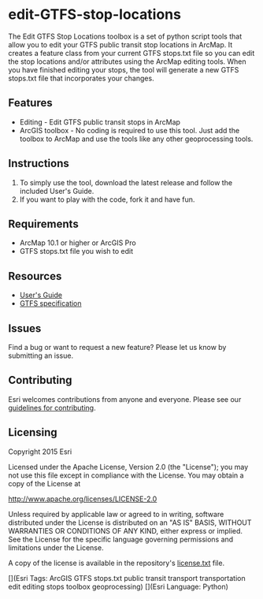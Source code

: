 # edit-GTFS-stop-locations

The Edit GTFS Stop Locations toolbox is a set of python script tools that allow you to edit your GTFS public transit stop locations in ArcMap.  It creates a feature class from your current GTFS stops.txt file so you can edit the stop locations and/or attributes using the ArcMap editing tools.  When you have finished editing your stops, the tool will generate a new GTFS stops.txt file that incorporates your changes.

## Features
* Editing - Edit GTFS public transit stops in ArcMap
* ArcGIS toolbox - No coding is required to use this tool.  Just add the toolbox to ArcMap and use the tools like any other geoprocessing tools.

## Instructions

1. To simply use the tool, download the latest release and follow the included User's Guide. 
2. If you want to play with the code, fork it and have fun.

## Requirements

* ArcMap 10.1 or higher or ArcGIS Pro
* GTFS stops.txt file you wish to edit

## Resources

* [User's Guide](https://github.com/ArcGIS/public-transit-tools/blob/master/edit-GTFS-stop-locations/UsersGuide.md)
* [GTFS specification](https://developers.google.com/transit/gtfs/reference)

## Issues

Find a bug or want to request a new feature?  Please let us know by submitting an issue.

## Contributing

Esri welcomes contributions from anyone and everyone. Please see our [guidelines for contributing](https://github.com/esri/contributing).

## Licensing
Copyright 2015 Esri

Licensed under the Apache License, Version 2.0 (the "License");
you may not use this file except in compliance with the License.
You may obtain a copy of the License at

   http://www.apache.org/licenses/LICENSE-2.0

Unless required by applicable law or agreed to in writing, software
distributed under the License is distributed on an "AS IS" BASIS,
WITHOUT WARRANTIES OR CONDITIONS OF ANY KIND, either express or implied.
See the License for the specific language governing permissions and
limitations under the License.

A copy of the license is available in the repository's [license.txt](https://github.com/mmorang/edit-GTFS-stop-locations/blob/master/License.txt) file.

[](Esri Tags: ArcGIS GTFS stops.txt public transit transport transportation edit editing stops toolbox geoprocessing)
[](Esri Language: Python)​

